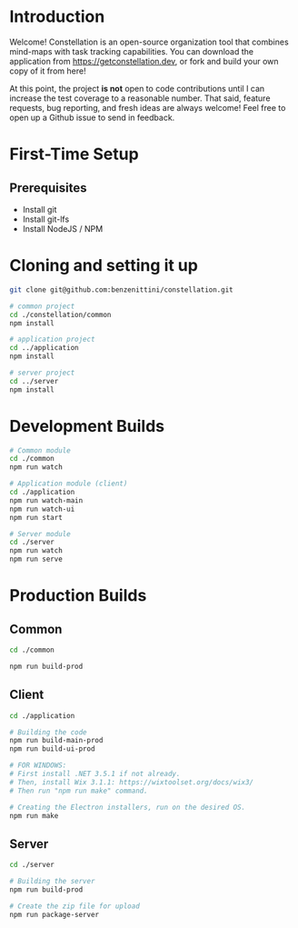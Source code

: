 
# Introduction

Welcome! Constellation is an open-source organization tool that combines mind-maps with task tracking capabilities. You can download the application from https://getconstellation.dev, or fork and build your own copy of it from here!

At this point, the project **is not** open to code contributions until I can increase the test coverage to a reasonable number. That said, feature requests, bug reporting, and fresh ideas are always welcome! Feel free to open up a Github issue to send in feedback.

# First-Time Setup

## Prerequisites

* Install git
* Install git-lfs
* Install NodeJS / NPM

# Cloning and setting it up

```bash
git clone git@github.com:benzenittini/constellation.git

# common project
cd ./constellation/common
npm install

# application project
cd ../application
npm install

# server project
cd ../server
npm install
```

# Development Builds

```bash
# Common module
cd ./common
npm run watch

# Application module (client)
cd ./application
npm run watch-main
npm run watch-ui
npm run start

# Server module
cd ./server
npm run watch
npm run serve
```

# Production Builds

## Common

```bash
cd ./common

npm run build-prod
```

## Client

```bash
cd ./application

# Building the code
npm run build-main-prod
npm run build-ui-prod

# FOR WINDOWS:
# First install .NET 3.5.1 if not already.
# Then, install Wix 3.1.1: https://wixtoolset.org/docs/wix3/
# Then run "npm run make" command.

# Creating the Electron installers, run on the desired OS.
npm run make
```

## Server

```bash
cd ./server

# Building the server
npm run build-prod

# Create the zip file for upload
npm run package-server
```
